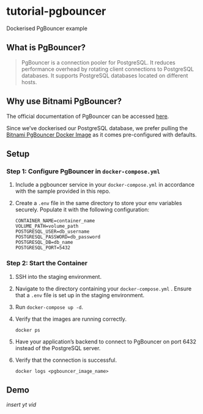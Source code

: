 # tutorial-pgbouncer
Dockerised PgBouncer example

## What is PgBouncer?

> PgBouncer is a connection pooler for PostgreSQL. It reduces performance overhead by rotating client connections to PostgreSQL databases. It supports PostgreSQL databases located on different hosts.

## Why use Bitnami PgBouncer?

The official documentation of PgBouncer can be accessed <a href="https://www.pgbouncer.org/install.html">here</a>. 

Since we’ve dockerised our PostgreSQL database, we prefer pulling the <a href="https://github.com/bitnami/containers/blob/main/bitnami/pgbouncer/README.md">Bitnami PgBouncer Docker Image</a> as it comes pre-configured with defaults.

## Setup

### Step 1: Configure PgBouncer in `docker-compose.yml`

1. Include a pgbouncer service in your `docker-compose.yml` in accordance with the sample provided in this repo.
2. Create a `.env` file in the same directory to store your env variables securely. Populate it with the following configuration:
   
   ```
   CONTAINER_NAME=container_name
   VOLUME_PATH=volume_path
   POSTGRESQL_USER=db_username
   POSTGRESQL_PASSWORD=db_password
   POSTGRESQL_DB=db_name
   POSTGRESQL_PORT=5432
   ```

### Step 2: Start the Container

1. SSH into the staging environment.
2. Navigate to the directory containing your `docker-compose.yml` . Ensure that a `.env` file is set up in the staging environment.
3. Run `docker-compose up -d`.
4. Verify that the images are running correctly.
   
   ```
   docker ps
   ```
6. Have your application’s backend to connect to PgBouncer on port 6432 instead of the PostgreSQL server.
7. Verify that the connection is successful.
   
   ```
   docker logs <pgbouncer_image_name>
   ```

## Demo

*insert yt vid*

